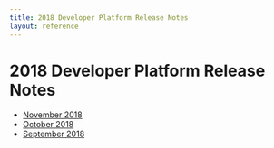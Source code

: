 ```yaml
---
title: 2018 Developer Platform Release Notes
layout: reference
---
```

# 2018 Developer Platform Release Notes

* [November 2018](./2018-11-01.html)
* [October 2018](./2018-10-01.html)
* [September 2018](./2018-09-30.html)
